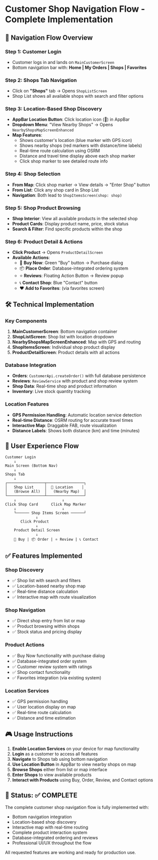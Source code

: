 # Customer Shop Navigation Flow - Complete Implementation

## 🎯 **Navigation Flow Overview**

### **Step 1: Customer Login**

- Customer logs in and lands on `MainCustomerScreen`
- Bottom navigation bar with: **Home | My Orders | Shops | Favorites**

### **Step 2: Shops Tab Navigation**

- Click on **"Shops"** tab → Opens `ShopListScreen`
- Shop List shows all available shops with search and filter options

### **Step 3: Location-Based Shop Discovery**

- **AppBar Location Button**: Click location icon (📍) in AppBar
- **Dropdown Menu**: "View Nearby Shops" → Opens `NearbyShopsMapScreenEnhanced`
- **Map Features**:
  - Shows customer's location (blue marker with GPS icon)
  - Shows nearby shops (red markers with distance/time labels)
  - Real-time route calculation using OSRM
  - Distance and travel time display above each shop marker
  - Click shop marker to see detailed route info

### **Step 4: Shop Selection**

- **From Map**: Click shop marker → View details → "Enter Shop" button
- **From List**: Click any shop card in Shop List
- **Navigation**: Both lead to `ShopItemsScreen(shop: shop)`

### **Step 5: Shop Product Browsing**

- **Shop Interior**: View all available products in the selected shop
- **Product Cards**: Display product name, price, stock status
- **Search & Filter**: Find specific products within the shop

### **Step 6: Product Detail & Actions**

- **Click Product** → Opens `ProductDetailScreen`
- **Available Actions**:
  - 🛒 **Buy Now**: Green "Buy" button → Purchase dialog
  - 📦 **Place Order**: Database-integrated ordering system
  - ⭐ **Reviews**: Floating Action Button → Review popup
  - 📞 **Contact Shop**: Blue "Contact" button
  - ❤️ **Add to Favorites**: (via favorites screen)

## 🛠 **Technical Implementation**

### **Key Components**

1. **MainCustomerScreen**: Bottom navigation container
2. **ShopListScreen**: Shop list with location dropdown
3. **NearbyShopsMapScreenEnhanced**: Map with GPS and routing
4. **ShopItemsScreen**: Individual shop product display
5. **ProductDetailScreen**: Product details with all actions

### **Database Integration**

- **Orders**: `CustomerApi.createOrder()` with full database persistence
- **Reviews**: `ReviewService` with product and shop review system
- **Shop Data**: Real-time shop and product information
- **Inventory**: Live stock quantity tracking

### **Location Features**

- **GPS Permission Handling**: Automatic location service detection
- **Real-time Distance**: OSRM routing for accurate travel times
- **Interactive Map**: Draggable FAB, route visualization
- **Distance Labels**: Shows both distance (km) and time (minutes)

## 📱 **User Experience Flow**

```
Customer Login
    ↓
Main Screen (Bottom Nav)
    ↓
Shops Tab
    ↓
┌─────────────────┬─────────────────┐
│   Shop List     │  📍 Location    │
│   (Browse All)  │   (Nearby Map)  │
└─────────────────┴─────────────────┘
    ↓                     ↓
Click Shop Card      Click Map Marker
    ↓                     ↓
    └────── Shop Items Screen ──────┘
              ↓
       Click Product
              ↓
    Product Detail Screen
              ↓
    🛒 Buy | 📦 Order | ⭐ Review | 📞 Contact
```

## ✅ **Features Implemented**

### **Shop Discovery**

- ✅ Shop list with search and filters
- ✅ Location-based nearby shop map
- ✅ Real-time distance calculation
- ✅ Interactive map with route visualization

### **Shop Navigation**

- ✅ Direct shop entry from list or map
- ✅ Product browsing within shops
- ✅ Stock status and pricing display

### **Product Actions**

- ✅ Buy Now functionality with purchase dialog
- ✅ Database-integrated order system
- ✅ Customer review system with ratings
- ✅ Shop contact functionality
- ✅ Favorites integration (via existing system)

### **Location Services**

- ✅ GPS permission handling
- ✅ User location display on map
- ✅ Real-time route calculation
- ✅ Distance and time estimation

## 🎮 **Usage Instructions**

1. **Enable Location Services** on your device for map functionality
2. **Login** as a customer to access all features
3. **Navigate** to Shops tab using bottom navigation
4. **Use Location Button** in AppBar to view nearby shops on map
5. **Browse Shops** either from list or map interface
6. **Enter Shops** to view available products
7. **Interact with Products** using Buy, Order, Review, and Contact options

## 🔧 **Status: ✅ COMPLETE**

The complete customer shop navigation flow is fully implemented with:

- Bottom navigation integration
- Location-based shop discovery
- Interactive map with real-time routing
- Complete product interaction system
- Database-integrated ordering and reviews
- Professional UI/UX throughout the flow

All requested features are working and ready for production use.
